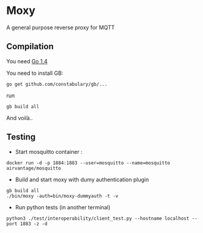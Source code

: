 Moxy
====

A general purpose reverse proxy for MQTT


Compilation
-----------

You need [Go 1.4](https://golang.org)

You need to install GB:
```
go get github.com/constabulary/gb/...
```

run

```
gb build all
```

And voilà..

Testing
-------

* Start mosquitto container :
~~~
docker run -d -p 1884:1883 --user=mosquitto --name=mosquitto airvantage/mosquitto
~~~
* Build and start moxy with dumy authentication plugin
~~~
gb build all
./bin/moxy -auth=bin/moxy-dummyauth -t -v
~~~
* Run python tests (in another terminal)
~~~
python3 ./test/interoperability/client_test.py --hostname localhost --port 1883 -z -d
~~~


